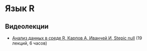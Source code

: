 # Язык R

## Видеолекции

* [Анализ данных в среде R, Карпов А, Иванчей И, Stepic null](https://www.youtube.com/playlist?list=PLwwk4BHih4fj1p79gMWSk0M-DaYJ9teiN) (19 лекций, 6 часов)

